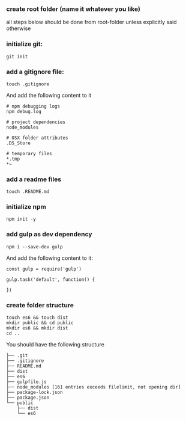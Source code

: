 ### create root folder (name it whatever you like)
all steps below should be done from root-folder unless explicitly said otherwise
### initialize git:
```
git init
```
### add a gitignore file:
```
touch .gitignore
```
And add the following content to it
```
# npm debugging logs
npm debug.log

# project dependencies
node_modules

# OSX folder attributes
.DS_Store

# temporary files
*.tmp
*~
```

### add a readme files
```
touch .README.md
```
### initialize npm
```
npm init -y
```

### add gulp as dev dependency
```
npm i --save-dev gulp
```
And add the following content to it:
```
const gulp = require('gulp')

gulp.task('default', function() {

})
```

### create folder structure
```
touch es6 && touch dist
mkdir public && cd public
mkdir es6 && mkdir dist
cd ..
```

You should have the following structure
```
├── .git
├── .gitignore
├── README.md
├── dist
├── es6
├── gulpfile.js
├── node_modules [161 entries exceeds filelimit, not opening dir]
├── package-lock.json
├── package.json
└── public
    ├── dist
    └── es6
```
